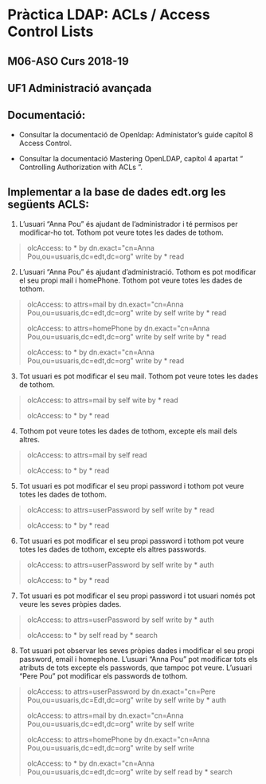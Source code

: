 # Pràctica LDAP: ACLs / Access Control Lists
## M06-ASO Curs 2018-19
## UF1 Administració avançada

## Documentació:
- Consultar la documentació de Openldap: Administator’s guide capítol 8 Access
Control.

- Consultar la documentació  Mastering OpenLDAP, capítol 4 apartat “ Controlling Authorization with ACLs ”.

## Implementar a la base de dades edt.org les següents ACLS:
1. L’usuari “Anna Pou” és ajudant de l’administrador i té permisos per modificar-ho tot. Tothom pot veure totes les dades de tothom.

> olcAccess: to * by dn.exact="cn=Anna Pou,ou=usuaris,dc=edt,dc=org" write by * read

2. L’usuari “Anna Pou” és ajudant d’administració. Tothom es pot modificar el seu propi mail i homePhone. Tothom pot veure totes les dades de tothom.

> olcAccess: to attrs=mail  by dn.exact="cn=Anna Pou,ou=usuaris,dc=edt,dc=org" write by self write by * read
>
> olcAccess: to attrs=homePhone  by dn.exact="cn=Anna Pou,ou=usuaris,dc=edt,dc=org" write by self write by * read
>
> olcAccess: to * by dn.exact="cn=Anna Pou,ou=usuaris,dc=edt,dc=org" write by * read


3. Tot usuari es pot modificar el seu mail. Tothom pot veure totes les dades de tothom.

> olcAccess: to attrs=mail by self wite by * read
>
> olcAccess: to * by * read

4. Tothom pot veure totes les dades de tothom, excepte els mail dels altres.

> olcAccess: to attrs=mail by self read
>
> olcAccess: to * by * read

5.  Tot usuari es pot modificar el seu propi password i tothom pot veure totes les dades de tothom.

> olcAccess: to attrs=userPassword by self write by * read
>
> olcAccess: to * by * read

6. Tot usuari es pot modificar el seu propi password i tothom pot veure totes les dades de tothom, excepte els altres passwords.

> olcAccess: to attrs=userPassword by self write by * auth
>
> olcAccess: to * by * read

7. Tot usuari es pot modificar el seu propi password i tot usuari només pot veure les seves pròpies dades.

> olcAccess: to attrs=userPassword by self write by * auth
>
> olcAccess: to * by self read by * search

8. Tot usuari pot observar les seves pròpies dades i modificar el seu propi password, email i homephone. L’usuari “Anna Pou” pot modificar tots els atributs de tots excepte els passwords, que tampoc pot veure. L’usuari “Pere Pou” pot modificar els passwords de tothom.

> olcAccess: to attrs=userPassword by dn.exact="cn=Pere Pou,ou=usuaris,dc=Edt,dc=org" write by self write by * auth
>
> olcAccess: to attrs=mail  by dn.exact="cn=Anna Pou,ou=usuaris,dc=edt,dc=org" write by self write
>
> olcAccess: to attrs=homePhone  by dn.exact="cn=Anna Pou,ou=usuaris,dc=edt,dc=org" write by self write
>
> olcAccess: to * by dn.exact="cn=Anna Pou,ou=usuaris,dc=edt,dc=org" write by self read by * search
